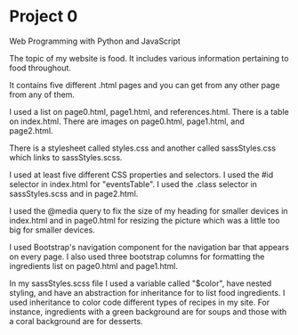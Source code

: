 # Project 0

Web Programming with Python and JavaScript

The topic of my website is food. It includes various information pertaining to food
throughout.

It contains five different .html pages and you can get from any other page from any
of them.

I used a list on page0.html, page1.html, and references.html. There is a table on
index.html. There are images on page0.html, page1.html, and page2.html.

There is a stylesheet called styles.css and another called sassStyles.css which links
to sassStyles.scss.

I used at least five different CSS properties and selectors. I used the #id selector
in index.html for "eventsTable". I used the .class selector in sassStyles.scss and in
page2.html.

I used the @media query to fix the size of my heading for smaller devices in index.html
and in page0.html for resizing the picture which was a little too big for smaller
devices.

I used Bootstrap's navigation component for the navigation bar that appears on every
page. I also used three bootstrap columns for formatting the ingredients list on
page0.html and page1.html.

In my sassStyles.scss file I used a variable called "$color", have nested styling,
and have an abstraction for inheritance for to list food ingredients. I used
inheritance to color code different types of recipes in my site. For instance,
ingredients with a green background are for soups and those with a coral background
are for desserts.
